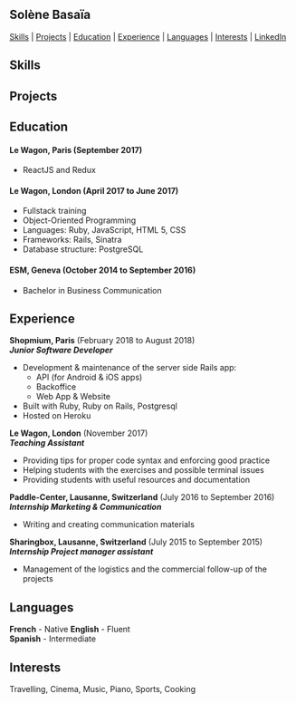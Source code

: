 ## Solène Basaïa

[Skills](#skills) | [Projects](#projects) | [Education](#education) | [Experience](#experience) | [Languages](#languages) | [Interests](#interests) | [LinkedIn](https://www.linkedin.com/in/solène-basaïa-434556b5/)

## Skills

## Projects

## Education

#### Le Wagon, Paris (September 2017)

- ReactJS and Redux

#### Le Wagon, London (April 2017 to June 2017)

- Fullstack training
- Object-Oriented Programming
- Languages: Ruby, JavaScript, HTML 5, CSS
- Frameworks: Rails, Sinatra
- Database structure: PostgreSQL

#### ESM, Geneva (October 2014 to September 2016)

- Bachelor in Business Communication

## Experience

**Shopmium, Paris** (February 2018 to August 2018)  
**_Junior Software Developer_**

- Development & maintenance of the server side Rails app:
    - API (for Android & iOS apps)
    - Backoffice
    - Web App & Website
- Built with Ruby, Ruby on Rails, Postgresql
- Hosted on Heroku

**Le Wagon, London** (November 2017)  
**_Teaching Assistant_** 

- Providing tips for proper code syntax and enforcing good practice
- Helping students with the exercises and possible terminal issues
- Providing students with useful resources and documentation

**Paddle-Center, Lausanne, Switzerland** (July 2016 to September 2016)  
**_Internship Marketing & Communication_** 

- Writing and creating communication materials

**Sharingbox, Lausanne, Switzerland** (July 2015 to September 2015)  
**_Internship Project manager assistant_** 

- Management of the logistics and the commercial follow-up of the projects

## Languages

**French** - Native
**English** - Fluent  
**Spanish** - Intermediate

## Interests

Travelling, Cinema, Music, Piano, Sports, Cooking